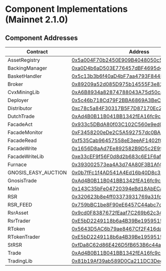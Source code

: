 # Component Implementations (Mainnet 2.1.0)
## Component Addresses
| Contract | Address | Implementation | Version |
| --- | --- | --- | --- |
| AssetRegistry | [0x5a004F70b2450E909B4048050c585549Ab8afeB8](https://etherscan.io/address/0x5a004F70b2450E909B4048050c585549Ab8afeB8) |
| BackingManager | [0xa0D4b6aD503E776457dBF4695d462DdF8621A1CC](https://etherscan.io/address/0xa0D4b6aD503E776457dBF4695d462DdF8621A1CC) |
| BasketHandler | [0x5c13b3b6f40aD4bF7aa4793F844BA24E85482030](https://etherscan.io/address/0x5c13b3b6f40aD4bF7aa4793F844BA24E85482030) |
| Broker | [0x89209a52d085D975b14555F3e828F43fb7EaF3B7](https://etherscan.io/address/0x89209a52d085D975b14555F3e828F43fb7EaF3B7) |
| CvxMiningLib | [0xA6B8934a82874788043A75d50ca74a18732DC660](https://etherscan.io/address/0xA6B8934a82874788043A75d50ca74a18732DC660) |
| Deployer | [0x5c46b718Cd79F2BBA6869A3BeC13401b9a4B69bB](https://etherscan.io/address/0x5c46b718Cd79F2BBA6869A3BeC13401b9a4B69bB) |
| Distributor | [0xc78c5a84F30317B5F7D87170Ec21DC73Df38d569](https://etherscan.io/address/0xc78c5a84F30317B5F7D87170Ec21DC73Df38d569) |
| DutchTrade | [0xAd4B0B11B041BB1342fEA16fc9c12Ef2a6443439](https://etherscan.io/address/0xAd4B0B11B041BB1342fEA16fc9c12Ef2a6443439) |
| FacadeAct | [0x933c5DBdA80f03C102C560e9ed0c29812998fA78](https://etherscan.io/address/0x933c5DBdA80f03C102C560e9ed0c29812998fA78) |
| FacadeMonitor | [0xF3458200eDe2C5A592757dc0BA9A915e9CCA77C6](https://etherscan.io/address/0xF3458200eDe2C5A592757dc0BA9A915e9CCA77C6) |
| FacadeRead | [0xf535Cab96457558eE3eeAF1402fCA6441E832f08](https://etherscan.io/address/0xf535Cab96457558eE3eeAF1402fCA6441E832f08) |
| FacadeWrite | [0x1656D8aAd7Ee892582B9D5c2E9992d9f94ff3629](https://etherscan.io/address/0x1656D8aAd7Ee892582B9D5c2E9992d9f94ff3629) |
| FacadeWriteLib | [0xe33cEF9f56F0d8d2b683c6E1F6afcd1e43b77ea8](https://etherscan.io/address/0xe33cEF9f56F0d8d2b683c6E1F6afcd1e43b77ea8) |
| Furnace | [0x393002573ea4A3d74A80F3B1Af436a3ee3A30c96](https://etherscan.io/address/0x393002573ea4A3d74A80F3B1Af436a3ee3A30c96) |
| GNOSIS_EASY_AUCTION | [0x0b7fFc1f4AD541A4Ed16b40D8c37f0929158D101](https://etherscan.io/address/0x0b7fFc1f4AD541A4Ed16b40D8c37f0929158D101) |
| GnosisTrade | [0xAd4B0B11B041BB1342fEA16fc9c12Ef2a6443439](https://etherscan.io/address/0xAd4B0B11B041BB1342fEA16fc9c12Ef2a6443439) |
| Main | [0x143C35bFe04720394eBd18AbECa83eA9D8BEdE2F](https://etherscan.io/address/0x143C35bFe04720394eBd18AbECa83eA9D8BEdE2F) |
| RSR | [0x320623b8e4ff03373931769a31fc52a4e78b5d70](https://etherscan.io/address/0x320623b8e4ff03373931769a31fc52a4e78b5d70) |
| RSR_FEED | [0x759bBC1be8F90eE6457C44abc7d443842a976d02](https://etherscan.io/address/0x759bBC1be8F90eE6457C44abc7d443842a976d02) |
| RsrAsset | [0x9cd0F8387672fEaaf7C269b62c34C53590d7e948](https://etherscan.io/address/0x9cd0F8387672fEaaf7C269b62c34C53590d7e948) |
| RsrTrader | [0xE5bD2249118b6a4B39Be195951579dC9Af05029a](https://etherscan.io/address/0xE5bD2249118b6a4B39Be195951579dC9Af05029a) |
| RToken | [0x5643D5AC6b79ae8467Cf2F416da6D465d8e7D9C1](https://etherscan.io/address/0x5643D5AC6b79ae8467Cf2F416da6D465d8e7D9C1) |
| RTokenTrader | [0xE5bD2249118b6a4B39Be195951579dC9Af05029a](https://etherscan.io/address/0xE5bD2249118b6a4B39Be195951579dC9Af05029a) |
| StRSR | [0xfDa8C62d86E426D5fB653B6c44a455Bb657b693f](https://etherscan.io/address/0xfDa8C62d86E426D5fB653B6c44a455Bb657b693f) |
| Trade | [0xAd4B0B11B041BB1342fEA16fc9c12Ef2a6443439](https://etherscan.io/address/0xAd4B0B11B041BB1342fEA16fc9c12Ef2a6443439) |
| TradingLib | [0x81b19Af39ab589D0Ca211DC3Dee4cfF7072eb478](https://etherscan.io/address/0x81b19Af39ab589D0Ca211DC3Dee4cfF7072eb478) |
       